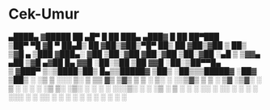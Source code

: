 # Cek-Umur


 ▄████▄  ▓█████ ██ ▄█▀ █    ██  ███▄ ▄███▓ █    ██  ██▀███  
▒██▀ ▀█  ▓█   ▀ ██▄█▒  ██  ▓██▒▓██▒▀█▀ ██▒ ██  ▓██▒▓██ ▒ ██▒
▒▓█    ▄ ▒███  ▓███▄░ ▓██  ▒██░▓██    ▓██░▓██  ▒██░▓██ ░▄█ ▒
▒▓▓▄ ▄██ ▒▓█  ▄▓██ █▄ ▓▓█  ░██░▒██    ▒██ ▓▓█  ░██░▒██▀▀█▄  
▒ ▓███▀ ▒░▒████▒██▒ █▄▒▒█████▓ ▒██▒   ░██▒▒▒█████▓ ░██▓ ▒██▒
░ ░▒ ▒  ░░░ ▒░ ▒ ▒▒ ▓▒ ▒▓▒ ▒ ▒ ░ ▒░   ░  ░░▒▓▒ ▒ ▒ ░ ▒▓ ░▒▓░
  ░  ▒  ░ ░ ░  ░ ░▒ ▒░ ░▒░ ░ ░ ░  ░      ░░░▒░ ░ ░   ░▒ ░ ▒ 
░           ░  ░ ░░ ░   ░░ ░ ░ ░      ░    ░░░ ░ ░   ░░   ░ 
░ ░     ░   ░  ░  ░      ░            ░      ░        ░   
